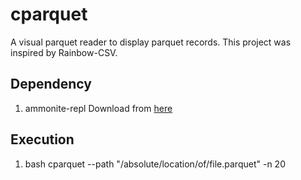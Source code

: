 # cparquet
A visual parquet reader to display parquet records.
This project was inspired by Rainbow-CSV.

## Dependency
1. ammonite-repl
Download from [here](https://ammonite.io/)

## Execution
1. bash cparquet --path "/absolute/location/of/file.parquet" -n 20
